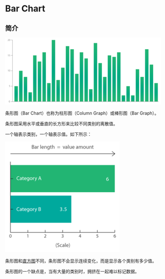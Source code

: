 # Bar Chart

## 简介

![bar chart](images/2020-03-31-17-25-41.png)

条形图（Bar Chart）也称为柱形图（Column Graph）或棒形图（Bar Graph）。

条形图采用水平或垂直的长方形来比较不同类别的离散值。

一个轴表示类别，一个轴表示值。如下所示：

![bar chart](images/2020-03-31-17-29-20.png)

条形图和[直方图](histogram.md)不同，条形图不会显示连续变化，而是显示各个类别有多少值。

条形图的一个缺点是，当有大量的类别时，拥挤在一起难以标记数据。
